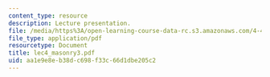 ```yaml
---
content_type: resource
description: Lecture presentation.
file: /media/https%3A/open-learning-course-data-rc.s3.amazonaws.com/4-448-analysis-of-historic-structures-fall-2004/aa1e9e8eb38dc698f33c66d1dbe205c2_lec4_masonry3.pdf
file_type: application/pdf
resourcetype: Document
title: lec4_masonry3.pdf
uid: aa1e9e8e-b38d-c698-f33c-66d1dbe205c2
---
```

